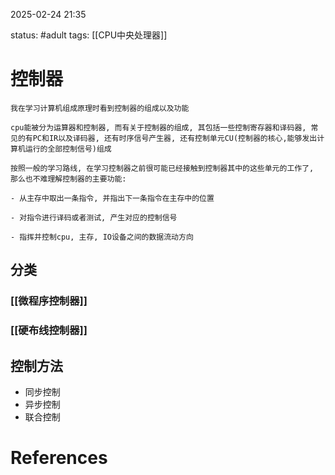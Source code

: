 2025-02-24    21:35

status: #adult 
tags: [[CPU中央处理器]]


# 控制器

```
我在学习计算机组成原理时看到控制器的组成以及功能

cpu能被分为运算器和控制器, 而有关于控制器的组成, 其包括一些控制寄存器和译码器, 常见的有PC和IR以及译码器, 还有时序信号产生器, 还有控制单元CU(控制器的核心,能够发出计算机运行的全部控制信号)组成

按照一般的学习路线, 在学习控制器之前很可能已经接触到控制器其中的这些单元的工作了, 那么也不难理解控制器的主要功能:

- 从主存中取出一条指令, 并指出下一条指令在主存中的位置

- 对指令进行译码或者测试, 产生对应的控制信号

- 指挥并控制cpu, 主存, IO设备之间的数据流动方向
```

## 分类

### [[微程序控制器]]

### [[硬布线控制器]]

## 控制方法

- 同步控制
- 异步控制
- 联合控制


# References
